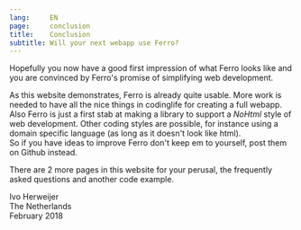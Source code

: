 ```yaml
---
lang:     EN
page:     conclusion
title:    Conclusion
subtitle: Will your next webapp use Ferro?
---
```


Hopefully you now have a good first impression of what Ferro looks
like and you are convinced by Ferro\'s promise of simplifying
web development.

As this website demonstrates, Ferro is already quite usable.
More work is needed to have all the nice things in codinglife
for creating a full webapp.  
Also Ferro is just a first stab at making a library to
support a _NoHtml_ style of web development. Other coding styles
are possible, for instance using a domain specific language
(as long as it doesn\'t look like html).  
So if you have ideas to improve Ferro don\'t keep em to yourself,
post them on Github instead.

There are 2 more pages in this website for your perusal,
the frequently asked questions and another code example.

Ivo Herweijer  
The Netherlands  
February 2018